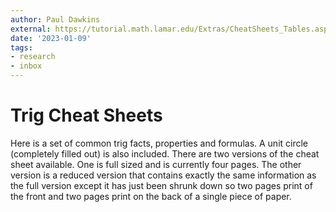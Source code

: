 ```yaml
---
author: Paul Dawkins
external: https://tutorial.math.lamar.edu/Extras/CheatSheets_Tables.aspx#TrigSheet
date: '2023-01-09'
tags:
- research
- inbox
---
```


# Trig Cheat Sheets

Here is a set of common trig facts, properties and formulas. A unit circle (completely filled out) is also included. There are two versions of the cheat sheet available. One is full sized and is currently four pages. The other version is a reduced version that contains exactly the same information as the full version except it has just been shrunk down so two pages print of the front and two pages print on the back of a single piece of paper.
